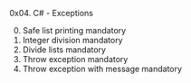 0x04. C# - Exceptions

0. Safe list printing mandatory
1. Integer division mandatory
2. Divide lists mandatory
3. Throw exception mandatory
4. Throw exception with message mandatory